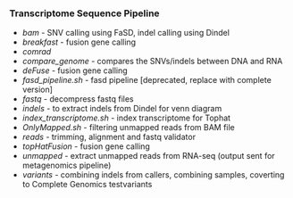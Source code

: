 ### Transcriptome Sequence Pipeline

 * *bam* - SNV calling using FaSD, indel calling using Dindel
 * *breakfast* - fusion gene calling
 * *comrad*
 * *compare_genome* - compares the SNVs/indels between DNA and RNA
 * *deFuse* - fusion gene calling
 * *fasd_pipeline.sh* - fasd pipeline [deprecated, replace with complete version]
 * *fastq* - decompress fastq files
 * *indels* - to extract indels from Dindel for venn diagram
 * *index_transcriptome.sh* - index transcriptome for Tophat
 * *OnlyMapped.sh* - filtering unmapped reads from BAM file
 * *reads* - trimming, alignment and fastq validator
 * *topHatFusion* - fusion gene calling
 * *unmapped* - extract unmapped reads from RNA-seq (output sent for metagenomics pipeline)
 * *variants* - combining indels from callers, combining samples, coverting to Complete Genomics testvariants
 
